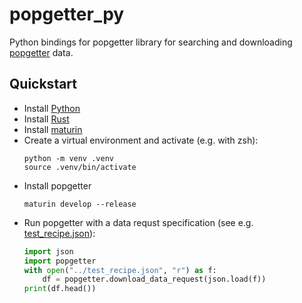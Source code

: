 # popgetter_py

Python bindings for popgetter library for searching and downloading [popgetter](https://github.com/Urban-Analytics-Technology-Platform/popgetter) data.

## Quickstart

- Install [Python](https://www.python.org/)
- Install [Rust](https://www.rust-lang.org/tools/install)
- Install [maturin](https://github.com/PyO3/maturin)
- Create a virtual environment and activate (e.g. with zsh):
  ```shell
  python -m venv .venv
  source .venv/bin/activate
  ```
- Install popgetter
  ```shell
  maturin develop --release
  ```
- Run popgetter with a data requst specification (see e.g. [test_recipe.json](../test_recipe.json)):
    ```python
    import json
    import popgetter
    with open("../test_recipe.json", "r") as f:
        df = popgetter.download_data_request(json.load(f))
    print(df.head())
    ```